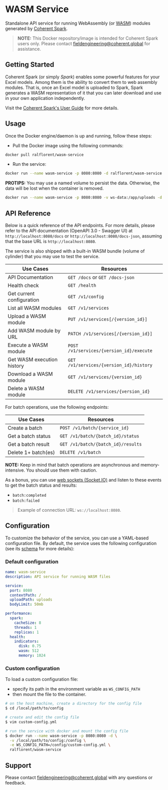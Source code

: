# WASM Service

Standalone API service for running WebAssembly (or [WASM]) modules generated by
[Coherent Spark][coherent-site].

> **NOTE:** This Docker repository/image is intended for Coherent Spark users only.
> Please contact <fieldengineering@coherent.global> for assistance.

## Getting Started

Coherent Spark (or simply _Spark_) enables some powerful features for your Excel
models. Among them is the ability to convert them to web assembly modules. That
is, once an Excel model is uploaded to Spark, Spark generates a WASM representation
of it that you can later download and use in your own application independently.

Visit the [Coherent Spark's User Guide][user-guide] for more details.

## Usage

Once the Docker engine/daemon is up and running, follow these steps:

- Pull the Docker image using the following commands:

```bash
docker pull ralflorent/wasm-service
```

- Run the service:

```bash
docker run --name wasm-service -p 8080:8080 -d ralflorent/wasm-service
```

**PROTIPS:**
You may use a named volume to persist the data. Otherwise, the data will be lost
when the container is removed.

```bash
docker run --name wasm-service -p 8080:8080 -v ws-data:/app/uploads -d ralflorent/wasm-service
```

## API Reference

Below is a quick reference of the API endpoints. For more details, please refer to
the API documentation (OpenAPI 3.0 - Swagger UI) at `http://localhost:8080/docs` or
`http://localhost:8080/docs-json`, assuming that the base URL is `http://localhost:8080`.

The service is also shipped with a built-in WASM bundle (volume of cylinder) that
you may use to test the service.

| Use Cases                  | Resources                                |
| -------------------------- | ---------------------------------------- |
| API Documentation          | `GET /docs` or `GET /docs-json`          |
| Health check               | `GET /health`                            |
| Get current configuration  | `GET /v1/config`                         |
| List all WASM modules      | `GET /v1/services`                       |
| Upload a WASM module       | `PUT /v1/services[/{version_id}]`        |
| Add WASM module by URL     | `PATCH /v1/services[/{version_id}]`      |
| Execute a WASM module      | `POST /v1/services/{version_id}/execute` |
| Get WASM execution history | `GET /v1/services/{version_id}/history`  |
| Download a WASM module     | `GET /v1/services/{version_id}`          |
| Delete a WASM module       | `DELETE /v1/services/{version_id}`       |

For batch operations, use the following endpoints:

| Use Cases           | Resources                          |
| ------------------- | ---------------------------------- |
| Create a batch      | `POST /v1/batch/{service_id}`      |
| Get a batch status  | `GET /v1/batch/{batch_id}/status`  |
| Get a batch result  | `GET /v1/batch/{batch_id}/results` |
| Delete 1+ batch(es) | `DELETE /v1/batch`                 |

**NOTE:** Keep in mind that batch operations are asynchronous and memory-intensive.
You should use them with caution.

As a bonus, you can use [web sockets (Socket.IO)][web-sockets] and listen to these
events to get the batch status and results:

- `batch:completed`
- `batch:failed`

> Example of connection URL: `ws://localhost:8080`.

## Configuration

To customize the behavior of the service, you can use a YAML-based configuration file.
By default, the service uses the following configuration (see its [schema][json-schema]
for more details):

### Default configuration

```yaml
name: wasm-service
description: API service for running WASM files

service:
  port: 8080
  contextPath: /
  uploadPath: uploads
  bodyLimit: 50mb

performance:
  spark:
    cacheSize: 8
    threads: 1
    replicas: 1
  health:
    indicators:
      disk: 0.75
      wasm: 512
      memory: 1024
```

### Custom configuration

To load a custom configuration file:

- specify its path in the environment variable as `WS_CONFIG_PATH`
- then mount the file to the container.

```bash
# on the host machine, create a directory for the config file
$ cd /local/path/to/config

# create and edit the config file
$ vim custom-config.yml

# run the service with docker and mount the config file
$ docker run --name wasm-service -p 8080:8080 -d \
  -v /local/path/to/config:/config \
  -e WS_CONFIG_PATH=/config/custom-config.yml \
  ralflorent/wasm-service
```

## Support

Please contact <fieldengineering@coherent.global> with any questions or feedback.

<!-- References -->

[coherent-site]: https://www.coherent.global
[user-guide]: https://docs.coherent.global/
[json-schema]: https://raw.githubusercontent.com/floherent/jsonschemas/main/wasm-service.json
[web-sockets]: https://socket.io/docs/v4/client-api/
[wasm]: https://webassembly.org/
